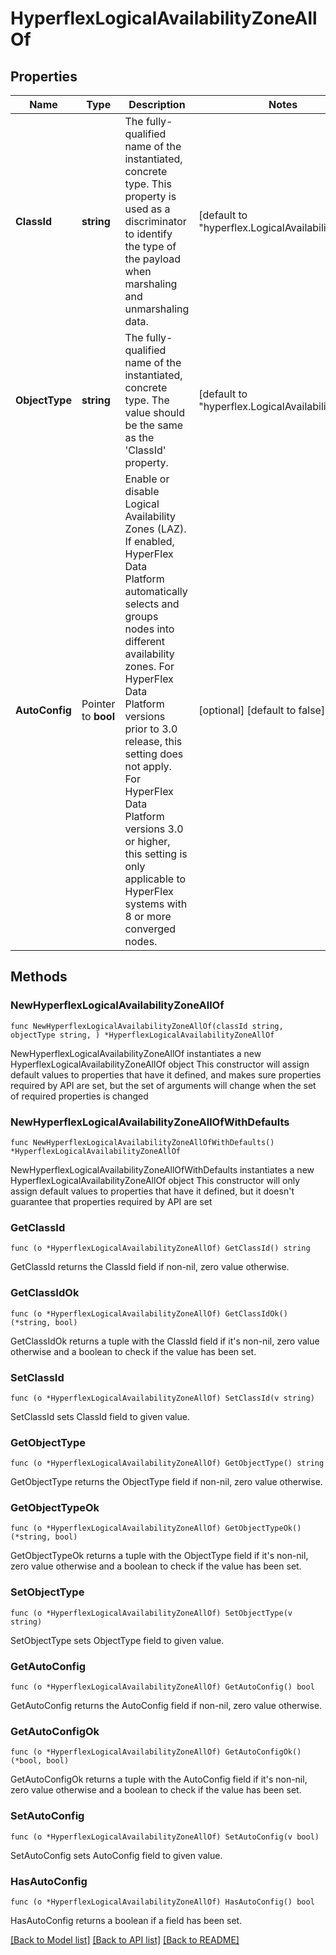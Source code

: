 # HyperflexLogicalAvailabilityZoneAllOf

## Properties

Name | Type | Description | Notes
------------ | ------------- | ------------- | -------------
**ClassId** | **string** | The fully-qualified name of the instantiated, concrete type. This property is used as a discriminator to identify the type of the payload when marshaling and unmarshaling data. | [default to "hyperflex.LogicalAvailabilityZone"]
**ObjectType** | **string** | The fully-qualified name of the instantiated, concrete type. The value should be the same as the &#39;ClassId&#39; property. | [default to "hyperflex.LogicalAvailabilityZone"]
**AutoConfig** | Pointer to **bool** | Enable or disable Logical Availability Zones (LAZ). If enabled, HyperFlex Data Platform automatically selects and groups nodes into different availability zones. For HyperFlex Data Platform versions prior to 3.0 release, this setting does not apply. For HyperFlex Data Platform versions 3.0 or higher, this setting is only applicable to HyperFlex systems with 8 or more converged nodes. | [optional] [default to false]

## Methods

### NewHyperflexLogicalAvailabilityZoneAllOf

`func NewHyperflexLogicalAvailabilityZoneAllOf(classId string, objectType string, ) *HyperflexLogicalAvailabilityZoneAllOf`

NewHyperflexLogicalAvailabilityZoneAllOf instantiates a new HyperflexLogicalAvailabilityZoneAllOf object
This constructor will assign default values to properties that have it defined,
and makes sure properties required by API are set, but the set of arguments
will change when the set of required properties is changed

### NewHyperflexLogicalAvailabilityZoneAllOfWithDefaults

`func NewHyperflexLogicalAvailabilityZoneAllOfWithDefaults() *HyperflexLogicalAvailabilityZoneAllOf`

NewHyperflexLogicalAvailabilityZoneAllOfWithDefaults instantiates a new HyperflexLogicalAvailabilityZoneAllOf object
This constructor will only assign default values to properties that have it defined,
but it doesn't guarantee that properties required by API are set

### GetClassId

`func (o *HyperflexLogicalAvailabilityZoneAllOf) GetClassId() string`

GetClassId returns the ClassId field if non-nil, zero value otherwise.

### GetClassIdOk

`func (o *HyperflexLogicalAvailabilityZoneAllOf) GetClassIdOk() (*string, bool)`

GetClassIdOk returns a tuple with the ClassId field if it's non-nil, zero value otherwise
and a boolean to check if the value has been set.

### SetClassId

`func (o *HyperflexLogicalAvailabilityZoneAllOf) SetClassId(v string)`

SetClassId sets ClassId field to given value.


### GetObjectType

`func (o *HyperflexLogicalAvailabilityZoneAllOf) GetObjectType() string`

GetObjectType returns the ObjectType field if non-nil, zero value otherwise.

### GetObjectTypeOk

`func (o *HyperflexLogicalAvailabilityZoneAllOf) GetObjectTypeOk() (*string, bool)`

GetObjectTypeOk returns a tuple with the ObjectType field if it's non-nil, zero value otherwise
and a boolean to check if the value has been set.

### SetObjectType

`func (o *HyperflexLogicalAvailabilityZoneAllOf) SetObjectType(v string)`

SetObjectType sets ObjectType field to given value.


### GetAutoConfig

`func (o *HyperflexLogicalAvailabilityZoneAllOf) GetAutoConfig() bool`

GetAutoConfig returns the AutoConfig field if non-nil, zero value otherwise.

### GetAutoConfigOk

`func (o *HyperflexLogicalAvailabilityZoneAllOf) GetAutoConfigOk() (*bool, bool)`

GetAutoConfigOk returns a tuple with the AutoConfig field if it's non-nil, zero value otherwise
and a boolean to check if the value has been set.

### SetAutoConfig

`func (o *HyperflexLogicalAvailabilityZoneAllOf) SetAutoConfig(v bool)`

SetAutoConfig sets AutoConfig field to given value.

### HasAutoConfig

`func (o *HyperflexLogicalAvailabilityZoneAllOf) HasAutoConfig() bool`

HasAutoConfig returns a boolean if a field has been set.


[[Back to Model list]](../README.md#documentation-for-models) [[Back to API list]](../README.md#documentation-for-api-endpoints) [[Back to README]](../README.md)


